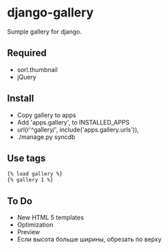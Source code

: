 # django-gallery
Sumple gallery for django.

## Required
* sorl.thumbnail
* jQuery

## Install
* Copy gallery to apps
* Add 'apps.gallery', to INSTALLED_APPS
* url(r'^gallery/', include('apps.gallery.urls')),
* ./manage.py syncdb

## Use tags
```
{% load gallery %}
{% gallery 1 %}
```

## To Do
* New HTML 5 templates
* Optimization
* Preview
* Если высота больше ширины, обрезать по верху

